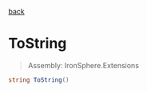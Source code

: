 ﻿

[back](/IronSphere.Extensions/types/EnumExtension)

# ToString

> Assembly: IronSphere.Extensions

```csharp
string ToString()
```



 